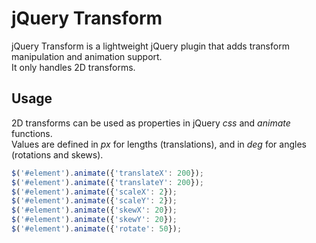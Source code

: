 # jQuery Transform

jQuery Transform is a lightweight jQuery plugin that adds transform manipulation and animation support.  
It only handles 2D transforms.


## Usage

2D transforms can be used as properties in jQuery *css* and *animate* functions.  
Values are defined in *px* for lengths (translations), and in *deg* for angles (rotations and skews).

```javascript
$('#element').animate({'translateX': 200});
$('#element').animate({'translateY': 200});
$('#element').animate({'scaleX': 2});
$('#element').animate({'scaleY': 2});
$('#element').animate({'skewX': 20});
$('#element').animate({'skewY': 20});
$('#element').animate({'rotate': 50});
```
